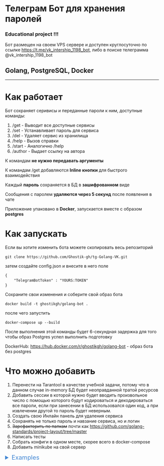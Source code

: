 # Телеграм Бот для хранения паролей

### Educational project !!!

Бот размещен на своем VPS сервере и доступен круглосуточно по ссылке https://t.me/vk_intership_1198_bot, либо в поиске телеграмма @vk_intership_1198_bot

## Golang, PostgreSQL, Docker

---

# Как работает

Бот сохраняет серивисы и переданные пароли к ним, доступные команды:

1. /get - Выводит все доступные сервисы
2. /set - Устанавливает пароль для сервиса
3. /del - Удаляет сервис из хранилища
4. /help - Вызов справки
5. /start - Аналогично /help
6. /author - Выдает ссылку на автора

К командам **не нужно передавать аргументы**

К командам /get добавляются **Inline кнопки** для быстрого взаимодействия

Каждый **пароль** сохраняется в БД в **зашифрованном** виде

Сообщения с паролем **удаляются через 5 секунд** после появления в чате

Приложение упаковано в **Docker**, запускается вместе с образом **postgres**

# Как запускать

Если вы хотите изменить бота можете скопировать весь репозиторий

    git clone https://github.com/Ghostik-gh/tg-Golang-VK.git

затем создайте config.json и внесите в него поле

    {
        "TelegramBotToken" : "YOURS:TOKEN"
    }

Сохраните свои изменения и соберите свой образ бота

    docker build -t ghostikgh/golang-bot .

после чего запустить

    docker-compose up --build

После выполнения этой команды будет 6-секундная задержка для того чтобы образ Postgres успел выполнить подготовку

DockerHub: https://hub.docker.com/r/ghostikgh/golang-bot - образ бота без postgres

# Что можно добавить

1. Перенести на Tarantool в качестве учебной задачи, потому что в данном случае in-memory БД будет неоправданной тратой ресурсов
2. Добавить сессии в которой нужно будет вводить произвольное число с помощью которого будут кодироваться и декодироваться все пароли, если при занесении в БД использовался один код, а при извлечении другой то пароль будет неверным.
3. Создать свою Инлайн панель для удаления сервиса
4. Сохранять не только пароль и навзание сервиса, но и логин
5. ~~Зарефакторить по папкам~~ почти как https://github.com/golang-standards/project-layout/tree/master
6. Написать тесты
7. Собрать конфиги в одном месте, скорее всего в docker-compose
8. Добавить minikube на свой сервер

<details>
  <summary style="color:#4186D3;font-size:20px">Examples</summary>

### /set

![example /set](assets/ex2.png)

### /get

![example /get](assets/ex.png)

### /del

![example /del](assets/ex3.png)

### /help

![example /help](assets/ex4.png)

### Mobile

![example Mobile](assets/ex5.png)

</details>

